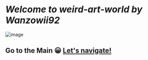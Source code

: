 # *Welcome to weird-art-world by Wanzowii92*
![image](https://user-images.githubusercontent.com/96224318/146467541-47a6f1b2-dc52-495f-b9cc-eeaf20e7ac0a.png)
 ## Go to the Main 😀 [Let's navigate!](https://wanzowii92.github.io/weirdartworld/mainpage.html)
  

